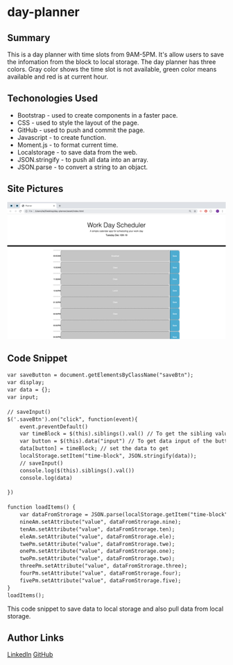 # day-planner

## Summary
This is a day planner with time slots from 9AM-5PM. It's allow users to save the infomation from the block to local storage. The day planner has three colors. Gray color shows the time slot is not available, green color means available and red is at current hour.

## Techonologies Used
- Bootstrap - used to create components in a faster pace.
- CSS - used to style the layout of the page.
- GitHub - used to push and commit the page.
- Javascript - to create function.
- Moment.js - to format current time.
- Localstorage - to save data from the web.
- JSON.stringify - to push all data into an array.
- JSON.parse - to convert a string to an objact.


## Site Pictures
![Site](site/day-planner.png)

## Code Snippet
```html
var saveButton = document.getElementsByClassName("saveBtn");
var display;
var data = {};
var input;

// saveInput()
$('.saveBtn').on("click", function(event){
    event.preventDefault()
    var timeBlock = $(this).siblings().val() // To get the sibling value 
    var button = $(this).data("input") // To get data input of the button
    data[button] = timeBlock; // set the data to get 
    localStorage.setItem("time-block", JSON.stringify(data));
    // saveInput()
    console.log($(this).siblings().val())
    console.log(data)

})

function loadItems() {
    var dataFromStrorage = JSON.parse(localStorage.getItem("time-block"));
    nineAm.setAttribute("value", dataFromStrorage.nine);
    tenAm.setAttribute("value", dataFromStrorage.ten);
    eleAm.setAttribute("value", dataFromStrorage.ele);
    twePm.setAttribute("value", dataFromStrorage.twe);
    onePm.setAttribute("value", dataFromStrorage.one);
    twoPm.setAttribute("value", dataFromStrorage.two);
    threePm.setAttribute("value", dataFromStrorage.three);
    fourPm.setAttribute("value", dataFromStrorage.four);
    fivePm.setAttribute("value", dataFromStrorage.five);
}
loadItems();
```
This code snippet to save data to local storage and also pull data from local storage.

## Author Links
[LinkedIn](www.linkedin.com/in/tu-tai-le-2a9646139)
[GitHub](https://github.com/TaiLe96)